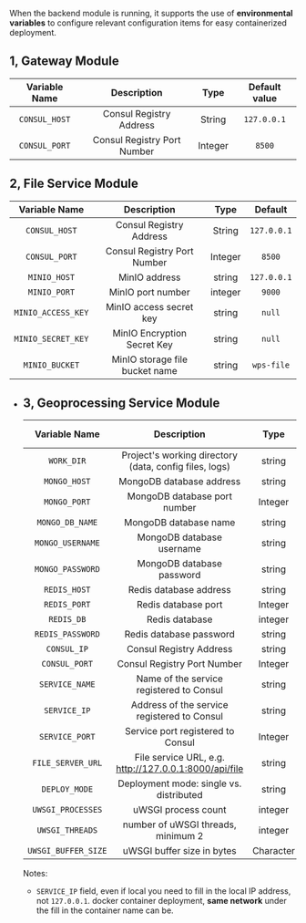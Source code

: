 When the backend module is running, it supports the use of **environmental variables** to configure relevant configuration items for easy containerized deployment.

## 1, Gateway Module

| Variable Name | Description | Type | Default value |
| :-----------: | :------------------: | :----: | :---------: |
| `CONSUL_HOST` | Consul Registry Address | String | `127.0.0.1` |
| `CONSUL_PORT` | Consul Registry Port Number | Integer | `8500` |

## 2, File Service Module

| Variable Name | Description | Type | Default |
| :----------------: | :------------------: | :----: | :---------: |
| `CONSUL_HOST` | Consul Registry Address | String | `127.0.0.1` |
| `CONSUL_PORT` | Consul Registry Port Number | Integer | `8500` |
| `MINIO_HOST` | MinIO address | string | `127.0.0.1` |
| `MINIO_PORT` | MinIO port number | integer | `9000` |
| `MINIO_ACCESS_KEY` | MinIO access secret key | string | `null` |
| `MINIO_SECRET_KEY` | MinIO Encryption Secret Key | string | `null` |
| `MINIO_BUCKET` | MinIO storage file bucket name | string | `wps-file` |

- ## 3, Geoprocessing Service Module

	|    Variable Name    |                      Description                       |   Type    | Default Value |
	| :-----------------: | :----------------------------------------------------: | :-------: | :-----------: |
	|     `WORK_DIR`      | Project's working directory (data, config files, logs) |  string   |  `/workdir`   |
	|    `MONGO_HOST`     |                MongoDB database address                |  string   |  `127.0.0.1`  |
	|    `MONGO_PORT`     |              MongoDB database port number              |  Integer  |    `27017`    |
	|   `MONGO_DB_NAME`   |                 MongoDB database name                  |  string   |    `pywps`    |
	|  `MONGO_USERNAME`   |               MongoDB database username                |  string   |    `null`     |
	|  `MONGO_PASSWORD`   |               MongoDB database password                |  string   |    `null`     |
	|    `REDIS_HOST`     |                 Redis database address                 |  string   |  `127.0.0.1`  |
	|    `REDIS_PORT`     |                  Redis database port                   |  Integer  |    `6379`     |
	|     `REDIS_DB`      |                     Redis database                     |  integer  |      `0`      |
	|  `REDIS_PASSWORD`   |                Redis database password                 |  string   |    `null`     |
	|     `CONSUL_IP`     |                Consul Registry Address                 |  string   |  `127.0.0.1`  |
	|    `CONSUL_PORT`    |              Consul Registry Port Number               |  Integer  |    `8500`     |
	|   `SERVICE_NAME`    |        Name of the service registered to Consul        |  string   |   `py-wps`    |
	|    `SERVICE_IP`     |      Address of the service registered to Consul       |  string   |    `null`     |
	|   `SERVICE_PORT`    |           Service port registered to Consul            |  Integer  |    `5000`     |
	|  `FILE_SERVER_URL`  | File service URL, e.g. http://127.0.0.1:8000/api/file  |  string   |    `null`     |
	|    `DEPLOY_MODE`    |        Deployment mode: single vs. distributed         |  string   |   `single`    |
	|  `UWSGI_PROCESSES`  |                  uWSGI process count                   |  integer  |      `2`      |
	|   `UWSGI_THREADS`   |           number of uWSGI threads, minimum 2           |  integer  |      `2`      |
	| `UWSGI_BUFFER_SIZE` |               uWSGI buffer size in bytes               | Character |    `32768`    |

	Notes:

	- `SERVICE_IP` field, even if local you need to fill in the local IP address, not `127.0.0.1`. docker container deployment, **same network** under the fill in the container name can be.
